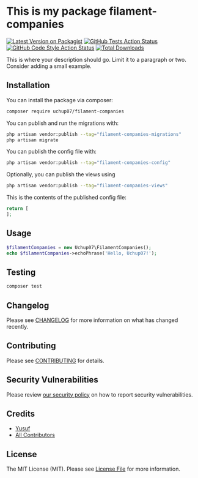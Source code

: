 # This is my package filament-companies

[![Latest Version on Packagist](https://img.shields.io/packagist/v/uchup07/filament-companies.svg?style=flat-square)](https://packagist.org/packages/uchup07/filament-companies)
[![GitHub Tests Action Status](https://img.shields.io/github/actions/workflow/status/uchup07/filament-companies/run-tests.yml?branch=main&label=tests&style=flat-square)](https://github.com/uchup07/filament-companies/actions?query=workflow%3Arun-tests+branch%3Amain)
[![GitHub Code Style Action Status](https://img.shields.io/github/actions/workflow/status/uchup07/filament-companies/fix-php-code-styling.yml?branch=main&label=code%20style&style=flat-square)](https://github.com/uchup07/filament-companies/actions?query=workflow%3A"Fix+PHP+code+styling"+branch%3Amain)
[![Total Downloads](https://img.shields.io/packagist/dt/uchup07/filament-companies.svg?style=flat-square)](https://packagist.org/packages/uchup07/filament-companies)



This is where your description should go. Limit it to a paragraph or two. Consider adding a small example.

## Installation

You can install the package via composer:

```bash
composer require uchup07/filament-companies
```

You can publish and run the migrations with:

```bash
php artisan vendor:publish --tag="filament-companies-migrations"
php artisan migrate
```

You can publish the config file with:

```bash
php artisan vendor:publish --tag="filament-companies-config"
```

Optionally, you can publish the views using

```bash
php artisan vendor:publish --tag="filament-companies-views"
```

This is the contents of the published config file:

```php
return [
];
```

## Usage

```php
$filamentCompanies = new Uchup07\FilamentCompanies();
echo $filamentCompanies->echoPhrase('Hello, Uchup07!');
```

## Testing

```bash
composer test
```

## Changelog

Please see [CHANGELOG](CHANGELOG.md) for more information on what has changed recently.

## Contributing

Please see [CONTRIBUTING](.github/CONTRIBUTING.md) for details.

## Security Vulnerabilities

Please review [our security policy](../../security/policy) on how to report security vulnerabilities.

## Credits

- [Yusuf](https://github.com/uchup07)
- [All Contributors](../../contributors)

## License

The MIT License (MIT). Please see [License File](LICENSE.md) for more information.
